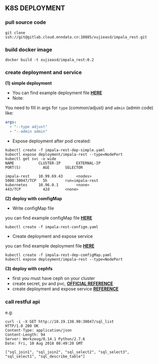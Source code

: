 ## K8S DEPLOYMENT

### __pull source code__

```
git clone ssh://git@gitlab.cloud.enndata.cn:10885/xujieasd/impala_rest.git
```

### __build docker image__

```
docker build -t xujieasd/impala_rest:0.2
```

### __create deployment and service__

__(1) simple deployment__ 

- You can find example deployment file __[HERE](./yaml/impala-rest-dep-simple.yaml)__
- Note:  

You need to fill in args for `type` (common/adjust) and `admin` (admin code)  
like:
```yaml
args:
  - "--type adjust"
  - "--admin admin"

```

- Expose deployment after pod created:

```
kubectl create -f impala-rest-dep-simple.yaml
kubectl expose deployment/impala-rest --type=NodePort
kubectl get svc -o wide
NAME           CLUSTER-IP       EXTERNAL-IP                         PORT(S)          AGE       SELECTOR

impala-rest    10.99.69.43      <nodes>                             5000:30047/TCP   5h        run=impala-rest
kubernetes     10.96.0.1        <none>                              443/TCP          42d       <none>
```

__(2) deploy with comfigMap__

- Write configMap file

you can find example configMap file __[HERE](./yaml/impala-rest-configm.yaml)__  

```
kubectl create -f impala-rest-configm.yaml
```

- Create deployment and expose service

you can find example deployment file __[HERE](./yaml/impala-rest-dep-configMap.yaml)__

```
kubectl create -f impala-rest-dep-comfigMap.yaml
kubectl expose deployment/impala-rest --type=NodePort
```

__(3) deploy with cephfs__

- first you must have ceph on your cluster
- create secret, pv and pvc, __[OFFICIAL REFERENCE](https://kubernetes.io/docs/concepts/storage/persistent-volumes/)__
- create deployment and expose service __[REFERENCE](./yaml/impala-rest-dep-cephfs.yaml)__


### __call restful api__

e.g:

```
curl -i -X GET http://10.19.138.90:30047/sql_list
HTTP/1.0 200 OK
Content-Type: application/json
Content-Length: 94
Server: Werkzeug/0.14.1 Python/2.7.6
Date: Fri, 10 Aug 2018 08:49:20 GMT

["sql_join1", "sql_join2", "sql_select2", "sql_select3", "sql_select1", "sql_describe_table"]
```



